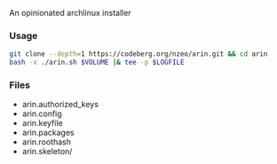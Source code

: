 An opinionated archlinux installer

<!--
### Dependencies
- make
- whois (mkpasswd)
-->

### Usage
```sh
git clone --depth=1 https://codeberg.org/nzeo/arin.git && cd arin
bash -x ./arin.sh $VOLUME |& tee -p $LOGFILE
```

<!--
### Trouble shooting
```console
mount -o remount,size=4G /run/archiso/cowspace
```
-->

### Files
- arin.authorized_keys
- arin.config
- arin.keyfile
- arin.packages
- arin.roothash
- arin.skeleton/

<!-- ### Rationale -->
<!-- ### Assumptions -->
<!-- ### Warranty -->
